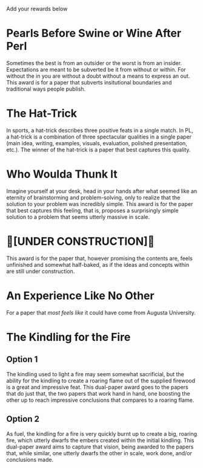 Add your rewards below

# Pearls Before Swine or Wine After Perl

Sometimes the best is from an outsider or the worst is from an insider. Expectations are meant to be subverted be it from without or within. For without the in you are without a doubt without a means to express an out. This award is for a paper that subverts insitutional boundaries and traditional ways people publish.


# The Hat-Trick

In sports, a hat-trick describes three positive feats in a single match. In PL, a hat-trick is a combination of three spectacular qualities in a single paper (main idea, writing, examples, visuals, evaluation, polished presentation, etc.). The winner of the hat-trick is a paper that best captures this quality.

# Who Woulda Thunk It

Imagine yourself at your desk, head in your hands after what seemed like an eternity of brainstorming and problem-solving, only to realize that the solution to your problem was incredibly simple. This award is for the paper that best captures this feeling, that is, proposes a surprisingly simple solution to a problem that seems utterly massive in scale.

# :construction:[UNDER CONSTRUCTION]:construction:

This award is for the paper that, however promising the contents are, feels unfinished and somewhat half-baked, as if the ideas and concepts within are still under construction.

# An Experience Like No Other

For a paper that _most feels like_ it could have come from Augusta University.


# The Kindling for the Fire

## Option 1
The kindling used to light a fire may seem somewhat sacrificial, but the ability for the kindling to create a roaring flame out of the supplied firewood is a great and impressive feat. This dual-paper award goes to the papers that do just that, the two papers that work hand in hand, one boosting the other up to reach impressive conclusions that compares to a roaring flame.

## Option 2
As fuel, the kindling for a fire is very quickly burnt up to create a big, roaring fire, which utterly dwarfs the embers created within the initial kindling. This dual-paper award aims to capture that vision, being awarded to the papers that, while similar, one utterly dwarfs the other in scale, work done, and/or conclusions made.
